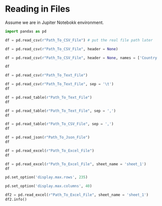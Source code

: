# Reading in Files

Assume we are in Jupiter Notebokk environment.

```python
import pandas as pd

df = pd.read_csv(r"Path_To_CSV_File") # put the real file path later

df = pd.read_csv(r"Path_To_CSV_File", header = None)

df = pd.read_csv(r"Path_To_CSV_File", header = None, names = ['Country', 'Region'])

df
```

```python
df = pd.read_csv(r"Path_To_Text_File")

df = pd.read_csv(r"Path_To_Text_File", sep = '\t')
df
```

```python
df = pd.read_table(r"Path_To_Text_File")
df

df = pd.read_table(r"Path_To_Text_File", sep = ',')
df
```

```python
df = pd.read_table(r"Path_To_CSV_File", sep = ',')
df
```

```python
df = pd.read_json(r"Path_To_Json_File")
df
```


```python
df = pd.read_excel(r"Path_To_Excel_File")
df

df = pd.read_excel(r"Path_To_Excel_File", sheet_name = 'sheet_1')
df
````

```python
pd.set_option('display.max.rows', 235)

pd.set_option('display.max.columns', 40)
````

```python
df2 = pd.read_excel(r"Path_To_Excel_File", sheet_name = 'sheet_1')
df2.info()
````


```python

````


```python

````


```python

````
